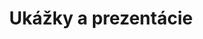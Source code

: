 ---
menu:
  main:
    parent: resources
    name: Prezentácie
    weight: 10
  footer:
    parent: resources
    name: Prezentácie
    weight: 10

title: Ukážky a prezentácie
homepage: true
---